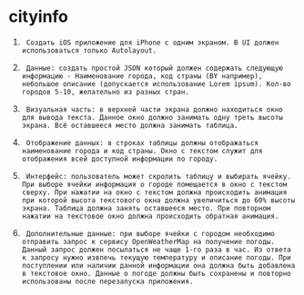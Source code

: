 # cityinfo
1.      Создать iOS приложение для iPhone с одним экраном. В UI должен использоваться только Autolayout.
 
2.      Данные: создать простой JSON который должен содержать следующую информацию - Наименование города, код страны (BY например), небольшое описание (допускается использование Lorem ipsum). Кол-во городов 5-10, желательно из разных стран.
 
3.      Визуальная часть: в верхней части экрана должно находиться окно для вывода текста. Данное окно должно занимать одну треть высоты экрана. Всё оставшееся место должна занимать таблица.
 
4.      Отображение данных: в строках таблицы должны отображаться наименование города и код страны. Окно с текстом служит для отображения всей доступной информации по городу.
 
5.      Интерфейс: пользователь может скролить таблицу и выбирать ячейку. При выборе ячейки информация о городе помещается в окно с текстом сверху. При нажатии на окно с текстом должна происходить анимация при которой высота текстового окна должна увеличиться до 60% высоты экрана. Таблица должна занять оставшееся место. При повторном нажатии на текстовое окно должна происходить обратная анимация.
 
6.      Дополнительные данные: при выборе ячейки с городом необходимо отправить запрос к сервису OpenWeatherMap на получение погоды. Данный запрос должен посылаться не чаще 1-го раза в час. Из ответа к запросу нужно извлечь текущую температуру и описание погоды. При поступлении или наличии данной информации она должна быть добавлена в текстовое окно. Данные о погоде должны быть сохранены и повторно использованы после перезапуска приложения.
